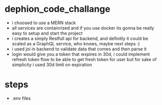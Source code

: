 # dephion_code_challange

- i choosed to use a MERN stack
- all services are containrized and if you use docker its gonna be really easy to setup and start the project
- i creates a simply Restfull api for backend, and definitly it could be scaled as a GraphQL service, who knows, maybe next steps :)
- i used joi in backend to validate data that comes and then parse it
- login would give you a token that wxpires in 30d, i could implement refresh token flow to be able to get fresh token for user but for sake of simplicity i used 30d limit on expiration

# steps

- .env files
